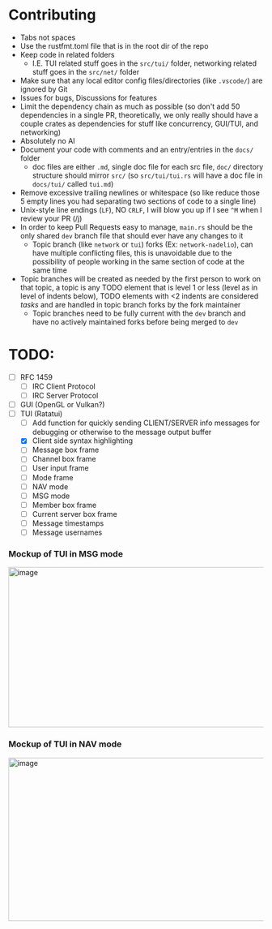 # Contributing

- Tabs not spaces
- Use the rustfmt.toml file that is in the root dir of the repo
- Keep code in related folders
  - I.E. TUI related stuff goes in the `src/tui/` folder, networking related stuff goes in the `src/net/` folder
- Make sure that any local editor config files/directories (like `.vscode/`) are ignored by Git
- Issues for bugs, Discussions for features
- Limit the dependency chain as much as possible (so don't add 50 dependencies in a single PR, theoretically, we only really should have a couple crates as dependencies for stuff like concurrency, GUI/TUI, and networking)
- Absolutely no AI
- Document your code with comments and an entry/entries in the `docs/` folder
  - doc files are either `.md`, single doc file for each src file, `doc/` directory structure should mirror `src/` (so `src/tui/tui.rs` will have a doc file in `docs/tui/` called `tui.md`)
- Remove excessive trailing newlines or whitespace (so like reduce those 5 empty lines you had separating two sections of code to a single line)
- Unix-style line endings (`LF`), NO `CRLF`, I will blow you up if I see `^M` when I review your PR (/j)
- In order to keep Pull Requests easy to manage, `main.rs` should be the only shared `dev` branch file that should ever have any changes to it
  - Topic branch (like `network` or `tui`) forks (Ex: `network-nadelio`), can have multiple conflicting files, this is unavoidable due to the possibility of people working in the same section of code at the same time
- Topic branches will be created as needed by the first person to work on that topic, a topic is any TODO element that is level 1 or less (level as in level of indents below), TODO elements with <2 indents are considered *tasks* and are handled in topic branch forks by the fork maintainer
  - Topic branches need to be fully current with the `dev` branch and have no actively maintained forks before being merged to `dev`

# TODO:
- [ ] RFC 1459
  - [ ] IRC Client Protocol
  - [ ] IRC Server Protocol
- [ ] GUI (OpenGL or Vulkan?)
- [ ] TUI (Ratatui)
  - [ ] Add function for quickly sending CLIENT/SERVER info messages for debugging or otherwise to the message output buffer
  - [X] Client side syntax highlighting
  - [ ] Message box frame
  - [ ] Channel box frame
  - [ ] User input frame
  - [ ] Mode frame
  - [ ] NAV mode
  - [ ] MSG mode
  - [ ] Member box frame
  - [ ] Current server box frame
  - [ ] Message timestamps
  - [ ] Message usernames

### Mockup of TUI in MSG mode
<img width="511" height="316" alt="image" src="https://github.com/user-attachments/assets/a415a78d-5b7d-4f43-8961-692b2045706e" />

### Mockup of TUI in NAV mode
<img width="512" height="322" alt="image" src="https://github.com/user-attachments/assets/68b2cecb-7ede-46bd-be62-41857b35db90" />
